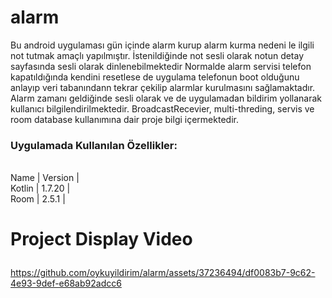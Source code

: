 
# alarm
Bu android uygulaması gün içinde alarm kurup alarm kurma nedeni le ilgili not tutmak amaçlı yapılmıştır. İstenildiğinde not sesli olarak notun detay sayfasında sesli olarak dinlenebilmektedir Normalde alarm servisi telefon kapatıldığında kendini resetlese de uygulama telefonun boot olduğunu anlayıp veri tabanındann tekrar çekilip alarmlar kurulmasını sağlamaktadır. Alarm zamanı geldiğinde sesli olarak ve de uygulamadan bildirim yollanarak kullanıcı bilgilendirilmektedir.
BroadcastRecevier, multi-threding, servis ve room database kullanımına dair proje bilgi içermektedir.
 ### Uygulamada Kullanılan Özellikler:
  <br>Name | Version |</br>
   Kotlin | 1.7.20 | 
  <br>Room  | 2.5.1 |</br>

  
  
# Project Display Video <p> 





https://github.com/oykuyildirim/alarm/assets/37236494/df0083b7-9c62-4e93-9def-e68ab92adcc6

